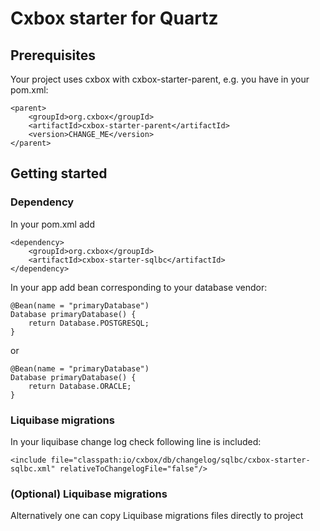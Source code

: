 # Cxbox starter for Quartz

## Prerequisites
Your project uses cxbox with cxbox-starter-parent, e.g. you have in your pom.xml:
```
<parent>
    <groupId>org.cxbox</groupId>
    <artifactId>cxbox-starter-parent</artifactId>
    <version>CHANGE_ME</version>
</parent>
```

## Getting started
### Dependency
In your pom.xml add
```
<dependency>
    <groupId>org.cxbox</groupId>
    <artifactId>cxbox-starter-sqlbc</artifactId>
</dependency>
```
In your app add bean corresponding to your database vendor:
```
@Bean(name = "primaryDatabase")
Database primaryDatabase() {
	return Database.POSTGRESQL;
}
```
or
```
@Bean(name = "primaryDatabase")
Database primaryDatabase() {
	return Database.ORACLE;
}
```
### Liquibase migrations

In your liquibase change log check following line is included:

```
<include file="classpath:io/cxbox/db/changelog/sqlbc/cxbox-starter-sqlbc.xml" relativeToChangelogFile="false"/>
```

### (Optional) Liquibase migrations
Alternatively one can copy Liquibase migrations files directly to project

